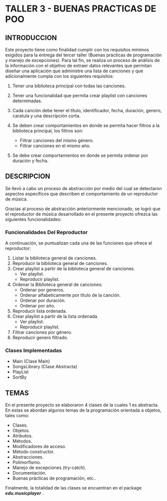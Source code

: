 # TALLER 3 - BUENAS PRACTICAS DE POO

## INTRODUCCION

Este proyecto tiene como finalidad cumplir con los requisitos mínimos exigidos para la entrega del tercer taller (Buenas prácticas de programación y manejo de excepciones). Para tal fin, se realiza un proceso de análisis de la información con el objetivo de extraer datos relevantes que permitan diseñar una aplicación que administre una lista de canciones y que adicionalmente cumpla con los siguientes requisitos:

1. Tener una biblioteca principal con todas las canciones.

2. Tener una funcionalidad que permita crear playlist con canciones determinadas.

3. Cada canción debe tener el título, identificador, fecha, duración, genero, caratula y una descripción corta.

4. Se deben crear comportamientos en donde se permita hacer filtros a la biblioteca principal, los filtros son:
	- Filtrar canciones del mismo género.
	- Filtrar canciones en el mismo año.
5. Se debe crear comportamientos en donde se permita ordenar por duración y fecha.

## DESCRIPCION

Se llevó a cabo un proceso de abstracción por medio del cual se detectaron aspectos específicos que describen el comportamiento de un reproductor de música.

Gracias al proceso de abstracción anteriormente mencionado, se logró que el reproductor de música desarrollado en el presente proyecto ofrezca las siguientes funcionalidades:

### Funcionalidades Del Reproductor
A continuación, se puntualizan cada una de las funciones que ofrece el reproductor:

1. Listar la biblioteca general de canciones.
2. Reproducir la biblioteca general de canciones.
3. Crear playlist a partir de la biblioteca general de canciones.
	- Ver playlist.
	- Reproducir playlist.
4. Ordenar la Biblioteca general de canciones:
	- Ordenar por generos.
	- Ordenar alfabeticamente por titulo de la canción.
	- Ordenar por duración.
	- Ordenar por año.
5. Reproducir lista ordenada.
6. Crear playlist a partir de la lista ordenada.
	- Ver playlist.
	- Reproducir playlist.
6. Filtrar canciones por género.
7. Reproducir genero filtrado.

### Clases Implementadas
- Main (Clase Main)
- SongsLibrary (Clase Abstracta)
- PlayList
- SortBy

## TEMAS

En el presente proyecto se elaboraron 4 clases de la cuales 1 es abstracta. En estas se abordan algunos temas de la programación orientada a objetos, tales como:

- Clases.
- Objetos.
- Atributos.
- Métodos.
- Modificadores de acceso.
- Método constructor.
- Abstracciones.
- Polimorfismo.
- Manejo de excepciones (try-catch).
- Documentación.
- Buenas prácticas de programación, etc..

Finalmente, la totalidad de las clases se encuentran en el package ***edu.musicplayer*** .
